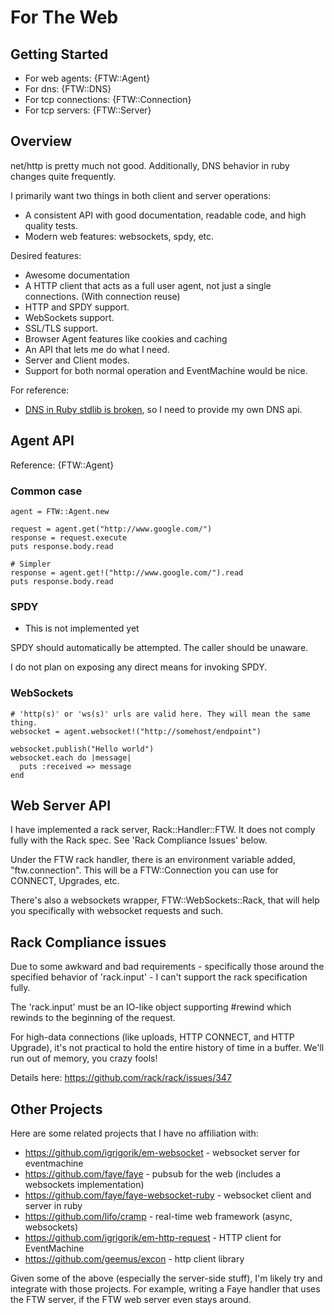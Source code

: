 # For The Web

## Getting Started

* For web agents: {FTW::Agent}
* For dns: {FTW::DNS}
* For tcp connections: {FTW::Connection}
* For tcp servers: {FTW::Server}

## Overview

net/http is pretty much not good. Additionally, DNS behavior in ruby changes quite frequently.

I primarily want two things in both client and server operations:

* A consistent API with good documentation, readable code, and high quality tests.
* Modern web features: websockets, spdy, etc.

Desired features:

* Awesome documentation
* A HTTP client that acts as a full user agent, not just a single connections. (With connection reuse)
* HTTP and SPDY support.
* WebSockets support.
* SSL/TLS support.
* Browser Agent features like cookies and caching
* An API that lets me do what I need.
* Server and Client modes.
* Support for both normal operation and EventMachine would be nice.

For reference:

* [DNS in Ruby stdlib is broken](https://github.com/jordansissel/experiments/tree/master/ruby/dns-resolving-bug), so I need to provide my own DNS api.

## Agent API

Reference: {FTW::Agent}

### Common case

    agent = FTW::Agent.new

    request = agent.get("http://www.google.com/")
    response = request.execute
    puts response.body.read

    # Simpler
    response = agent.get!("http://www.google.com/").read
    puts response.body.read

### SPDY

* This is not implemented yet

SPDY should automatically be attempted. The caller should be unaware.

I do not plan on exposing any direct means for invoking SPDY.

### WebSockets

    # 'http(s)' or 'ws(s)' urls are valid here. They will mean the same thing.
    websocket = agent.websocket!("http://somehost/endpoint")

    websocket.publish("Hello world")
    websocket.each do |message|
      puts :received => message
    end

## Web Server API

I have implemented a rack server, Rack::Handler::FTW. It does not comply fully
with the Rack spec. See 'Rack Compliance Issues' below.

Under the FTW rack handler, there is an environment variable added,
"ftw.connection". This will be a FTW::Connection you can use for CONNECT,
Upgrades, etc. 

There's also a websockets wrapper, FTW::WebSockets::Rack, that will help you
specifically with websocket requests and such.

## Rack Compliance issues

Due to some awkward and bad requirements - specifically those around the
specified behavior of 'rack.input' - I can't support the rack specification fully.

The 'rack.input' must be an IO-like object supporting #rewind which rewinds to
the beginning of the request.

For high-data connections (like uploads, HTTP CONNECT, and HTTP Upgrade), it's
not practical to hold the entire history of time in a buffer. We'll run out of
memory, you crazy fools!

Details here: https://github.com/rack/rack/issues/347

## Other Projects

Here are some related projects that I have no affiliation with:

* https://github.com/igrigorik/em-websocket - websocket server for eventmachine
* https://github.com/faye/faye - pubsub for the web (includes a websockets implementation)
* https://github.com/faye/faye-websocket-ruby - websocket client and server in ruby
* https://github.com/lifo/cramp - real-time web framework (async, websockets)
* https://github.com/igrigorik/em-http-request - HTTP client for EventMachine
* https://github.com/geemus/excon - http client library

Given some of the above (especially the server-side stuff), I'm likely try and integrate
with those projects. For example, writing a Faye handler that uses the FTW server, if the
FTW web server even stays around.
